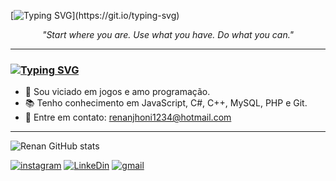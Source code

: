 [![Typing SVG](https://readme-typing-svg.demolab.com?font=Rubik+Iso&pause=1000&color=0CF71D&width=435&lines=Renan+Ventura...)](https://git.io/typing-svg)

<div align="center">
<i>"Start where you are. Use what you have. Do what you can."</i>
</div>

---

### [![Typing SVG](https://readme-typing-svg.demolab.com?font=Rubik+Iso&duration=1&pause=1000&color=0CF71D&width=435&lines=%3C%2FAbout+Me%2F%3E)](https://git.io/typing-svg)

- 🎲 Sou viciado em jogos e amo programação.
- 📚 Tenho conhecimento em JavaScript, C#, C++, MySQL, PHP e Git.
- 📧 Entre em contato: renanjhoni1234@hotmail.com


---

![Renan GitHub stats](https://github-readme-stats.vercel.app/api?username=Renansp21&show_icons=true&theme=radical)

[![instagram](https://img.shields.io/badge/Instagram-E4405F?style=for-the-badge&logo=instagram&logoColor=white)](https://www.instagram.com/reehalmeida3/)
[![LinkeDin](https://img.shields.io/badge/LinkedIn-0077B5?style=for-the-badge&logo=linkedin&logoColor=white)](https://img.shields.io/badge/LinkedIn-0077B5?style=for-the-badge&logo=linkedin&logoColor=white)
[![gmail](https://img.shields.io/badge/Gmail-D14836?style=for-the-badge&logo=gmail&logoColor=white)](renanjhoni1234@hotmail.com)
